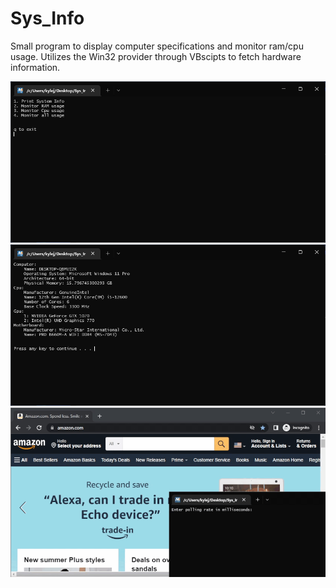 # Sys_Info
Small program to display computer specifications and monitor ram/cpu usage. Utilizes the Win32 provider through VBscipts to fetch hardware information.

<img src="readme_images/menu.png">
<img src="readme_images/1.png">
<img src="readme_images/usage.gif">
